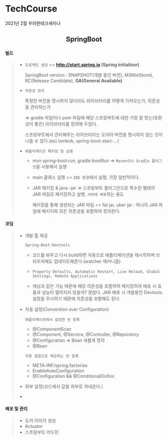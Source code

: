 # TechCourse

2021년 2월 우아한테크세미나

## <p style="text-align: center">SpringBoot</p>

#### 빌드

> - `프로젝트 생성` => **http://start.spring.io (Spring initializer)**
> 
>   SpringBoot version : SNAPSHOT(개발 중인 버전), M(MileStone), RC(Release Candidate), **GA(General Available)**
> - `의존성 관리`
>
>   특정한 버전을 명시하지 않더라도 라이브러리를 어떻게 가져오는가, 의존성을 관리하는가
>   
>   => gradle 파일이나 pom 파일에 해당 스프링부트에 대한 가장 잘 맞는(호환성이 좋은) 라이브러리를 정의해 두었다.
>   
>   스프링부트에서 관리해주는 라이브러리는 오히려 버전을 명시하지 않는 것이 나을 수 있다.(ex) lombok, spring-boot-start-...)
> - `애플리케이션 패키징 및 실행`
>
>   - mvn spring-boot:run, gradle bootRun => `Maven이나 Gradle 플러그인`을 사용해서 실행
>   - main 클래스 실행 => `IDE 환경`에서 실행, 가장 일반적이다.
>   - JAR 패키징 & java -jar => 스프링부트 플러그인으로 특수한 형태의 JAR 파일로 패키징하고 실행, `서버에 배포`하는 용도
>
>     패키징을 통해 생성되는 JAR 파일 => fat jar, uber jar : 하나의 JAR 파일에 패키지와 모든 의존성을 포함하여 정의한다.


#### 코딩

> - 개발 툴 제공
>
>    `Spring-Boot-Devtools`
>
>   - 코드를 바꾸고 다시 build하면 자동으로 애플리케이션을 재시작하며 브라우저에도 업데이트해준다.(watcher 매커니즘)
>
>   - `Property Defaults, Automatic Restart, Live Reload, Global Settings, Remote Applications`
>
>   - 캐싱과 같은 기능 때문에 해당 의존성을 포함하여 패키징하여 배포 시 효율과 성능이 떨어지지 않을까?
>     괜찮다. JAR 배포 시 개발용인 Devtools 설정을 무시하기 때문에 의존성을 포함해도 된다.   
> - 자동 설정(Convention over Configuration)
>
>   `애플리케이션에서 설정한 빈 등록`
>   - @ComponentScan
>   - @Component, @Service, @Controller, @Repoistory
>   - @Configuration => Bean 새롭게 정의
>   - @Bean
>
>   `자동 설정으로 제공하는 빈 등록`
>   - META-INF/spring.factories
>   - EnableAutoConfiguration
>   - @Configuration && @ConditionalOnXxx
> - 외부 설정(코드에서 값을 외부로 꺼내온다.)
> - 


#### 배포 및 관리

> - 도커 이미지 생성
> - Actuator
> - 스프링부트 어드민
